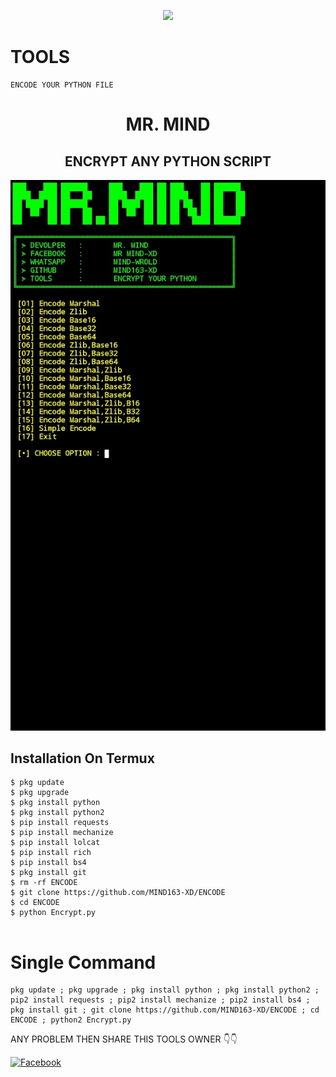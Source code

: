 <p align="center"><img src="https://img.shields.io/badge/MADE%20IN BANGLADESHI-SPAMMER AND PROGRAMMER-green?colorA=%23ff0000&colorB=%23017e40&style=flat-square">

# TOOLS
```
ENCODE YOUR PYTHON FILE
```

<h1 align="center"> MR. MIND</h1>


<h2 align="center"> ENCRYPT ANY PYTHON SCRIPT </h2>


![20200808_160757](https://github.com/MIND163-XD/ENCODE/blob/main/IMG_20220719_170743.jpg)

## <b>Installation On Termux</b>

```
$ pkg update
$ pkg upgrade
$ pkg install python
$ pkg install python2
$ pip install requests
$ pip install mechanize
$ pip install lolcat
$ pip install rich
$ pip install bs4
$ pkg install git
$ rm -rf ENCODE
$ git clone https://github.com/MIND163-XD/ENCODE
$ cd ENCODE
$ python Encrypt.py
 
```

# Single Command 

```
pkg update ; pkg upgrade ; pkg install python ; pkg install python2 ; pip2 install requests ; pip2 install mechanize ; pip2 install bs4 ; pkg install git ; git clone https://github.com/MIND163-XD/ENCODE ; cd ENCODE ; python2 Encrypt.py
```
ANY PROBLEM THEN SHARE THIS TOOLS OWNER 👇👇
 
 [![Facebook](https://img.shields.io/badge/Facebook-MR.MIND-blue?style=flat-square&logo=facebook)](https://www.facebook.com/MR.MIND163)</br>
